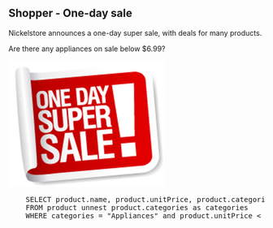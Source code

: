 ## Shopper - One-day sale 

Nickelstore announces a one-day super sale, with deals for many products.
 
Are there any appliances on sale below $6.99? 

![ScreenShot](./images/onedaysale.png)

<pre id="example">
	SELECT product.name, product.unitPrice, product.categories 
	FROM product unnest product.categories as categories 
	WHERE categories = "Appliances" and product.unitPrice < 6.99
</pre>
